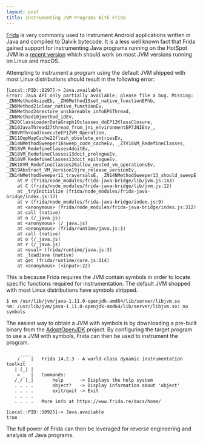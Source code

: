 ```yaml
---
layout: post
title: Instrumenting JVM Programs With Frida
---
```


[Frida][frida] is very commonly used to instrument Android applications written in Java
and compiled to Dalvik bytecode. It is a less well known fact that Frida
gained support for instrumenting Java programs running on the HotSpot JVM in a
[recent version][frida-hotspot] which should work on most JVM versions running
on Linux and macOS.

Attempting to instrument a program using the default JVM shipped with most
Linux distributions should result in the following error:

```
[Local::PID::8297]-> Java.available
Error: Java API only partially available; please file a bug. Missing: _ZN6Method4sizeEb, _ZN6Method19set_native_functionEPhb, _ZN6Method21clear_native_functionEv, _ZN6Method24restore_unshareable_infoEP6Thread, _ZN6Method10jmethod_idEv, _ZN20ClassLoaderDataGraph10classes_doEP12KlassClosure, _ZN10JavaThread27thread_from_jni_environmentEP7JNIEnv_, _ZN8VMThread7executeEP12VM_Operation, _ZN11OopMapCache22flush_obsolete_entriesEv, _ZN14NMethodSweeper16sweep_code_cacheEv, _ZTV18VM_RedefineClasses, _ZN18VM_RedefineClasses4doitEv, _ZN18VM_RedefineClasses13doit_prologueEv, _ZN18VM_RedefineClasses13doit_epilogueEv, _ZNK18VM_RedefineClasses26allow_nested_vm_operationsEv, _ZN19Abstract_VM_Version19jre_release_versionEv, _ZN14NMethodSweeper11_traversalsE, _ZN14NMethodSweeper13_should_sweepE
    at P (frida/node_modules/frida-java-bridge/lib/jvm.js:143)
    at C (frida/node_modules/frida-java-bridge/lib/jvm.js:12)
    at _tryInitialize (frida/node_modules/frida-java-bridge/index.js:17)
    at v (frida/node_modules/frida-java-bridge/index.js:9)
    at <anonymous> (frida/node_modules/frida-java-bridge/index.js:312)
    at call (native)
    at o (/_java.js)
    at <anonymous> (/_java.js)
    at <anonymous> (frida/runtime/java.js:1)
    at call (native)
    at o (/_java.js)
    at r (/_java.js)
    at <eval> (frida/runtime/java.js:3)
    at _loadJava (native)
    at get (frida/runtime/core.js:114)
    at <anonymous> (<input>:22)
```

This is because Frida requires the JVM contain symbols in order to locate
specific functions required for instrumentation. The default JVM shopped with
most Linux distributions have symbols stripped.

```
$ nm /usr/lib/jvm/java-1.11.0-openjdk-amd64/lib/server/libjvm.so
nm: /usr/lib/jvm/java-1.11.0-openjdk-amd64/lib/server/libjvm.so: no symbols
```

The easiest way to obtain a JVM with symbols is by downloading a pre-built
binary from the [AdoptOpenJDK][adoptopenjdk] project. By configuring the
target program to use a JVM with symbols, Frida can then be used to instrument
the program.

```
     ____
    / _  |   Frida 14.2.3 - A world-class dynamic instrumentation toolkit
   | (_| |
    > _  |   Commands:
   /_/ |_|       help      -> Displays the help system
   . . . .       object?   -> Display information about 'object'
   . . . .       exit/quit -> Exit
   . . . .
   . . . .   More info at https://www.frida.re/docs/home/

[Local::PID::10925]-> Java.available
true
```

The full power of Frida can then be leveraged for reverse engineering and
analysis of Java programs.

[frida]: https://frida.re/
[frida-hotspot]: https://frida.re/news/2020/06/29/frida-12-10-released/
[adoptopenjdk]: https://adoptopenjdk.net/index.html

